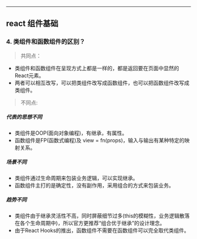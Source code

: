 ----
react 组件基础
----

### 4. 类组件和函数组件的区别？
> 共同点：
* 类组件和函数组件在呈现方式上都是一样的，都是返回要在页面中显然的React元素。
* 两者可以相互改写，可以把类组件改写成函数组件，也可以把函数组件改写成类组件。

> 不同点:
##### 代表的思想不同
* 类组件是OOP(面向对象编程)，有继承，有属性。
* 函数组件是FP(函数式编程)及 view = fn(props)，输入与输出有某种特定的映射关系。

##### 场景不同
* 类组件通过生命周期来包装业务逻辑，可以实现继承。
* 函数组件主打的是确定性，没有副作用，采用组合的方式来包装业务。
##### 趋势不同
* 类组件由于继承灵活性不高，同时屏蔽细节过多(this的模糊性，业务逻辑散落在各个生命周期中)，所以官方更推荐“组合优于继承”的设计理念。
* 由于React Hooks的推出，函数组件不需要在函数组件可以完全取代类组件。


